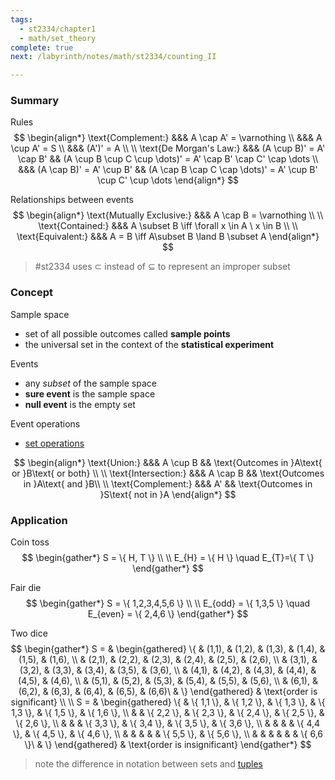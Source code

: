 ```yaml
---
tags:
  - st2334/chapter1
  - math/set_theory
complete: true
next: /labyrinth/notes/math/st2334/counting_II

---
```

### Summary
Rules
$$
\begin{align*}
\text{Complement:} &&& A \cap A'  = \varnothing \\
&&& A \cup A' = S \\
&&& (A')' = A \\
\\
\text{De Morgan's Law:} &&& (A \cup B)' = A' \cap B' && (A \cup B \cup C \cup \dots)' = A' \cap B' \cap C' \cap \dots \\
&&& (A \cap B)' = A' \cup B' && (A \cap B \cap C \cap \dots)' = A' \cup B' \cup C' \cup \dots
\end{align*}
$$

Relationships between events
$$
\begin{align*}
\text{Mutually Exclusive:} &&& A \cap B  = \varnothing \\
\\
\text{Contained:} &&& A \subset B \iff \forall x \in A \ x \in B \\
\\
\text{Equivalent:} &&& A = B \iff A\subset B \land B \subset A
\end{align*}
$$
> #st2334 uses $\subset$ instead of $\subseteq$ to represent an improper subset
### Concept
Sample space
- set of all possible outcomes called **sample points**
- the universal set in the context of the **statistical experiment**

Events
- any *subset* of the sample space
- **sure event** is the sample space
- **null event** is the empty set

Event operations
- [set operations](/labyrinth/notes/math/cs1231s/sets#^490492)

$$
\begin{align*}
\text{Union:} &&& A \cup B && \text{Outcomes in }A\text{ or }B\text{ or both} \\
\\
\text{Intersection:} &&& A \cap B && \text{Outcomes in }A\text{ and }B\\
\\
\text{Complement:} &&& A' && \text{Outcomes in }S\text{ not in }A
\end{align*}
$$
### Application
Coin toss
$$
\begin{gather*}
S = \{ H, T \} \\
\\
E_{H} = \{ H \} \quad E_{T}=\{ T \}
\end{gather*}
$$

Fair die
$$
\begin{gather*}
S = \{ 1,2,3,4,5,6 \} \\
\\
E_{odd} = \{ 1,3,5 \} \quad E_{even} = \{ 2,4,6 \}
\end{gather*}
$$

Two dice
$$
\begin{gather*}
S = & \begin{gathered}
\{ & (1,1), & (1,2), & (1,3), & (1,4), & (1,5), & (1,6), \\
& (2,1), & (2,2), & (2,3), & (2,4), & (2,5), & (2,6), \\
& (3,1), & (3,2), & (3,3), & (3,4), & (3,5), & (3,6), \\
& (4,1), & (4,2), & (4,3), & (4,4), & (4,5), & (4,6), \\
& (5,1), & (5,2), & (5,3), & (5,4), & (5,5), & (5,6), \\
& (6,1), & (6,2), & (6,3), & (6,4), & (6,5), & (6,6)\ & \}
\end{gathered} & \text{order is significant} \\
\\
S = & \begin{gathered}
\{ & \{ 1,1 \}, & \{ 1,2 \}, & \{ 1,3 \}, & \{ 1,3 \}, & \{ 1,5 \}, & \{ 1,6 \}, \\
& & \{ 2,2 \}, & \{ 2,3 \}, & \{ 2,4 \}, & \{ 2,5 \}, & \{ 2,6 \}, \\
& & & \{ 3,3 \}, & \{ 3,4 \}, & \{ 3,5 \}, & \{ 3,6 \}, \\
& & & & \{ 4,4 \}, & \{ 4,5 \}, & \{ 4,6 \}, \\
& & & & & \{ 5,5 \}, & \{ 5,6 \}, \\
& & & & & & \{ 6,6 \}\ & \}
\end{gathered} & \text{order is insignificant}
\end{gather*}
$$
> note the difference in notation between sets and [tuples](/labyrinth/notes/math/cs1231s/n-ary_relations#^81cdfc)